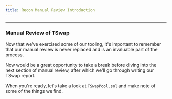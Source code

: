 ```yaml
---
title: Recon Manual Review Introduction
---
```


---

### Manual Review of TSwap

Now that we've exercised some of our tooling, it's important to remember that our manual review is never replaced and is an invaluable part of the process.

Now would be a great opportunity to take a break before diving into the next section of manual review, after which we'll go through writing our TSwap report.

When you're ready, let's take a look at `TSwapPool.sol` and make note of some of the things we find.
